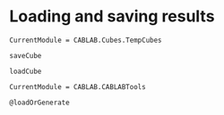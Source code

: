 # Loading and saving results

```@meta
CurrentModule = CABLAB.Cubes.TempCubes
```
```@docs
saveCube
```

```@docs
loadCube
```

```@meta
CurrentModule = CABLAB.CABLABTools
```
```@docs
@loadOrGenerate
```
